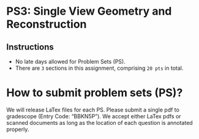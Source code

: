 # PS3: Single View Geometry and Reconstruction

## Instructions
* No late days allowed for Problem Sets (PS).
* There are `3` sections in this assignment, comprising `20 pts` in total.


# How to submit problem sets (PS)?
We will release LaTex files for each PS. Please submit a single pdf to gradescope (Entry Code: “BBKN5P”). We accept either LaTex pdfs or scanned documents as long as the location of each question is annotated properly.

